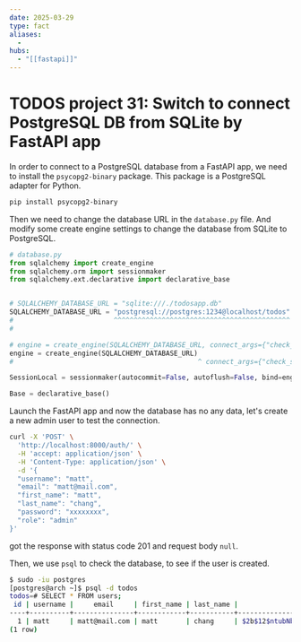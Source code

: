 ```yaml
---
date: 2025-03-29
type: fact
aliases:
  -
hubs:
  - "[[fastapi]]"
---
```


# TODOS project 31: Switch to connect PostgreSQL DB from SQLite by FastAPI app

In order to connect to a PostgreSQL database from a FastAPI app, we need to install the `psycopg2-binary` package. This package is a PostgreSQL adapter for Python.

```sh
pip install psycopg2-binary
```

Then we need to change the database URL in the `database.py` file. And modify some create engine settings to change the database from SQLite to PostgreSQL.

```py
# database.py
from sqlalchemy import create_engine
from sqlalchemy.orm import sessionmaker
from sqlalchemy.ext.declarative import declarative_base


# SQLALCHEMY_DATABASE_URL = "sqlite:///./todosapp.db"
SQLALCHEMY_DATABASE_URL = "postgresql://postgres:1234@localhost/todos"
#                         ^^^^^^^^^^^^^^^^^^^^^^^^^^^^^^^^^^^^^^^^^^^^ this is posgresql url, format is:
#                                                                      postgresql://username:password@host:port/database_name

# engine = create_engine(SQLALCHEMY_DATABASE_URL, connect_args={"check_same_thread": False})
engine = create_engine(SQLALCHEMY_DATABASE_URL)
#                                              ^ connect_args={"check_same_thread": False} is only for SQLite, so we remove it

SessionLocal = sessionmaker(autocommit=False, autoflush=False, bind=engine)

Base = declarative_base()

```

Launch the FastAPI app and now the database has no any data, let's create a new admin user to test the connection.

```sh
curl -X 'POST' \
  'http://localhost:8000/auth/' \
  -H 'accept: application/json' \
  -H 'Content-Type: application/json' \
  -d '{
  "username": "matt",
  "email": "matt@mail.com",
  "first_name": "matt",
  "last_name": "chang",
  "password": "xxxxxxxx",
  "role": "admin"
}'
```
got the response with status code 201 and request body `null`.

Then, we use `psql` to check the database, to see if the user is created.

```sh
$ sudo -iu postgres
[postgres@arch ~]$ psql -d todos
todos=# SELECT * FROM users;
 id | username |     email     | first_name | last_name |                       hashed_password                        | is_active | role  
----+----------+---------------+------------+-----------+----------------------- ---------------------------------------+-----------+-------
  1 | matt     | matt@mail.com | matt       | chang     | $2b$12$ntubNbwDQpgg1sPDGyWULul./btgd0KrquvrnrbgkSJZJyf91WUg2 | t         | admin
(1 row)
```
